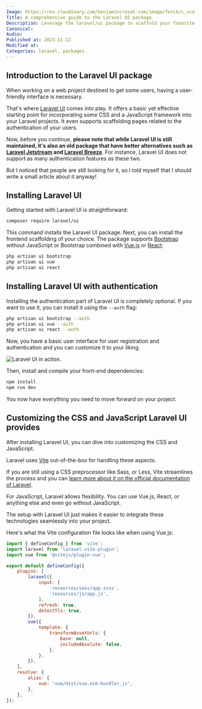 ```yaml
---
Image: https://res.cloudinary.com/benjamincrozat-com/image/fetch/c_scale,f_webp,q_auto,w_1200/https://life-long-bunny.fra1.digitaloceanspaces.com/media-library/production/252/01HF2W5D0334RMN2NHMAY1RB8G.jpg
Title: A comprehensive guide to the Laravel UI package
Description: Leverage the laravel/ui package to scaffold your favorite frontend framework and authentication features.
Canonical: 
Audio:
Published at: 2023-11-12
Modified at: 
Categories: laravel, packages
---
```


## Introduction to the Laravel UI package

When working on a web project destined to get some users, having a user-friendly interface is necessary.

That's where [Laravel UI](https://github.com/laravel/ui) comes into play. It offers a basic yet effective starting point for incorporating some CSS and a JavaScript framework into your Laravel projects. It even supports scaffolding pages related to the authentication of your users.

Now, before you continue, **please note that while Laravel UI is still maintained, it's also an old package that have better alternatives such as [Laravel Jetstream](https://jetstream.laravel.com) and [Laravel Breeze](https://laravel.com/docs/starter-kits#laravel-breeze)**. For instance, Laravel UI does not support as many authentication features as these two.

But I noticed that people are still looking for it, so I told myself that I should write a small article about it anyway!

## Installing Laravel UI

Getting started with Laravel UI is straightforward:

```bash
composer require laravel/ui
```

This command installs the Laravel UI package. Next, you can install the frontend scaffolding of your choice. The package supports [Bootstrap](https://getbootstrap.com) without JavaScript or Bootstrap combined with [Vue.js](https://vuejs.org) or [React](https://react.dev):

```bash
php artisan ui bootstrap
php artisan ui vue
php artisan ui react
```

## Installing Laravel UI with authentication

Installing the authentication part of Laravel UI is completely optional. If you want to use it, you can install it using the `--auth` flag:

```bash
php artisan ui bootstrap --auth
php artisan ui vue --auth
php artisan ui react --auth
```

Now, you have a basic user interface for user registration and authentication and you can customize it to your liking.

![Laravel UI in action.](https://life-long-bunny.fra1.digitaloceanspaces.com/media-library/production/251/conversions/01HF2W1C4VPWG75KMVAJT14QC7-medium.jpg)

Then, install and compile your front-end dependencies:

```bash
npm install
npm run dev
```

You now have everything you need to move forward on your project.

## Customizing the CSS and JavaScript Laravel UI provides

After installing Laravel UI, you can dive into customizing the CSS and JavaScript.

Laravel uses [Vite](https://vitejs.dev) out-of-the-box for handling these aspects.

If you are still using a CSS preprocessor like Sass, or Less, Vite streamlines the process and you can [learn more about it on the official documentation of Laravel](https://laravel.com/docs/vite).

For JavaScript, Laravel allows flexibility. You can use Vue.js, React, or anything else and even go without JavaScript.

The setup with Laravel UI just makes it easier to integrate these technologies seamlessly into your project.

Here's what the Vite configuration file looks like when using Vue.js:

```js
import { defineConfig } from 'vite';
import laravel from 'laravel-vite-plugin';
import vue from '@vitejs/plugin-vue';

export default defineConfig({
    plugins: [
        laravel({
            input: [
                'resources/sass/app.scss',
                'resources/js/app.js',
            ],
            refresh: true,
            detectTls: true,
        }),
        vue({
            template: {
                transformAssetUrls: {
                    base: null,
                    includeAbsolute: false,
                },
            },
        }),
    ],
    resolve: {
        alias: {
            vue: 'vue/dist/vue.esm-bundler.js',
        },
    },
});
```
